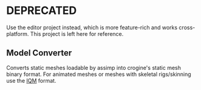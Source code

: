 # DEPRECATED
Use the editor project instead, which is more feature-rich and works cross-platform. This project is left here for reference.


Model Converter
---------------

Converts static meshes loadable by assimp into crogine's static mesh binary format. For animated meshes or meshes with skeletal rigs/skinning use the [IQM](https://github.com/lsalzman/iqm) format.